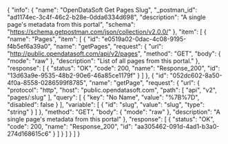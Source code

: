 {
  "info": {
    "name": "OpenDataSoft Get Pages Slug",
    "_postman_id": "ad1174ec-3c4f-46c2-b28e-0dda6334d698",
    "description": "A single page's metadata from this portal",
    "schema": "https://schema.getpostman.com/json/collection/v2.0.0/"
  },
  "item": [
    {
      "name": "Pages",
      "item": [
        {
          "id": "e0519a02-0dac-4c08-9195-f4b5ef6a39a0",
          "name": "getPages",
          "request": {
            "url": "http://public.opendatasoft.com/api/v2/pages",
            "method": "GET",
            "body": {
              "mode": "raw"
            },
            "description": "List of all pages from this portal."
          },
          "response": [
            {
              "status": "OK",
              "code": 200,
              "name": "Response_200",
              "id": "13d63a9e-9535-48b2-90e6-46a85ce1179f"
            }
          ]
        },
        {
          "id": "052dc602-8a50-4f0a-8558-0286599f8785",
          "name": "getPage",
          "request": {
            "url": {
              "protocol": "http",
              "host": "public.opendatasoft.com",
              "path": [
                "api",
                "v2",
                "pages/:slug"
              ],
              "query": [
                {
                  "key": "No Name",
                  "value": "%7B%7D",
                  "disabled": false
                }
              ],
              "variable": [
                {
                  "id": "slug",
                  "value": "slug",
                  "type": "string"
                }
              ]
            },
            "method": "GET",
            "body": {
              "mode": "raw"
            },
            "description": "A single page's metadata from this portal"
          },
          "response": [
            {
              "status": "OK",
              "code": 200,
              "name": "Response_200",
              "id": "aa305462-091d-4ad1-b3a0-274d168615c6"
            }
          ]
        }
      ]
    }
  ]
}